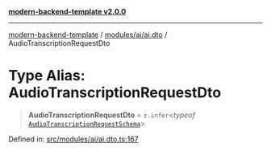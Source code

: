 [**modern-backend-template v2.0.0**](../../../../README.md)

***

[modern-backend-template](../../../../modules.md) / [modules/ai/ai.dto](../README.md) / AudioTranscriptionRequestDto

# Type Alias: AudioTranscriptionRequestDto

> **AudioTranscriptionRequestDto** = `z.infer`\<*typeof* [`AudioTranscriptionRequestSchema`](../variables/AudioTranscriptionRequestSchema.md)\>

Defined in: [src/modules/ai/ai.dto.ts:167](https://github.com/maemreyo/saas-4cus-nodejs/blob/1a77de11cd6eaefe66c31c7f5de281673fc25ce5/src/modules/ai/ai.dto.ts#L167)
